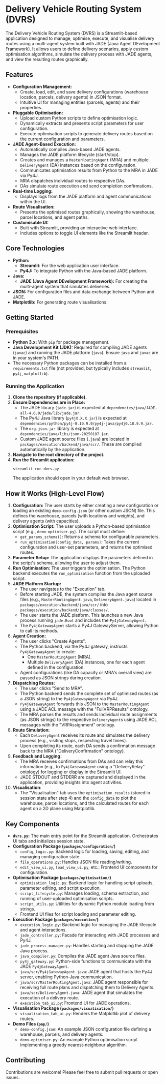 # Delivery Vehicle Routing System (DVRS)

The Delivery Vehicle Routing System (DVRS) is a Streamlit-based application designed to manage, optimise, execute, and visualise delivery routes using a multi-agent system built with JADE (Java Agent DEvelopment Framework). It allows users to define delivery scenarios, apply custom optimisation algorithms, simulate the delivery process with JADE agents, and view the resulting routes graphically.

## Features

* **Configuration Management:**
    * Create, load, edit, and save delivery configurations (warehouse location, parcels, delivery agents) in JSON format.
    * Intuitive UI for managing entities (parcels, agents) and their properties.
* **Pluggable Optimisation:**
    * Upload custom Python scripts to define optimisation logic.
    * Dynamically extracts and presents script parameters for user configuration.
    * Execute optimisation scripts to generate delivery routes based on the current configuration and parameters.
* **JADE Agent-Based Execution:**
    * Automatically compiles Java-based JADE agents.
    * Manages the JADE platform lifecycle (start/stop).
    * Creates and manages a `MasterRoutingAgent` (MRA) and multiple `DeliveryAgent` (DA) instances based on the configuration.
    * Communicates optimisation results from Python to the MRA in JADE via Py4J.
    * MRA dispatches individual routes to respective DAs.
    * DAs simulate route execution and send completion confirmations.
* **Real-time Logging:**
    * Displays logs from the JADE platform and agent communications within the UI.
* **Route Visualisation:**
    * Presents the optimised routes graphically, showing the warehouse, parcel locations, and agent paths.
* **Customisable UI:**
    * Built with Streamlit, providing an interactive web interface.
    * Includes options to toggle UI elements like the Streamlit header.

## Core Technologies

* **Python:**
    * **Streamlit:** For the web application user interface.
    * **Py4J:** To integrate Python with the Java-based JADE platform.
* **Java:**
    * **JADE (Java Agent DEvelopment Framework):** For creating the multi-agent system that simulates deliveries.
* **JSON:** For configuration files and data exchange between Python and JADE.
* **Matplotlib:** For generating route visualisations.

## Getting Started

### Prerequisites

* **Python 3.x:** With `pip` for package management.
* **Java Development Kit (JDK):** Required for compiling JADE agents (`javac`) and running the JADE platform (`java`). Ensure `java` and `javac` are in your system's PATH.
* The necessary Python packages can be installed from a `requirements.txt` file (not provided, but typically includes `streamlit`, `py4j`, `matplotlib`).

### Running the Application

1.  **Clone the repository (if applicable).**
2.  **Ensure Dependencies are in Place:**
    * The JADE library (`jade.jar`) is expected at `dependencies/java/JADE-all-4.6.0/jade/lib/jade.jar`.
    * The Py4J Java library (`py4jX.X.X.jar`) is expected at `dependencies/python/py4j-0.10.9.9/py4j-java/py4j0.10.9.9.jar`.
    * The `org.json.jar` library is expected at `dependencies/java/libs/json-20250107.jar`.
    * Custom JADE agent source files (`.java`) are located in `packages/execution/backend/java/scr/`. These are compiled automatically by the application.
3.  **Navigate to the root directory of the project.**
4.  **Run the Streamlit application:**
    ```bash
    streamlit run dvrs.py
    ```
    The application should open in your default web browser.

## How it Works (High-Level Flow)

1.  **Configuration:** The user starts by either creating a new configuration or loading an existing `demo-config.json` (or other custom JSON) file. This defines the warehouse, parcels (with locations and weights), and delivery agents (with capacities).
2.  **Optimisation Script:** The user uploads a Python-based optimisation script (e.g., `demo-optimiser.py`). The script must define:
    * `get_params_schema()`: Returns a schema for configurable parameters.
    * `run_optimisation(config_data, params)`: Takes the current configuration and user-set parameters, and returns the optimised routes.
3.  **Parameter Setup:** The application displays the parameters defined in the script's schema, allowing the user to adjust them.
4.  **Run Optimisation:** The user triggers the optimisation. The Python backend executes the `run_optimisation` function from the uploaded script.
5.  **JADE Platform Startup:**
    * The user navigates to the "Execution" tab.
    * Before starting JADE, the system compiles the Java agent source files (e.g., `MasterRoutingAgent.java`, `DeliveryAgent.java`) located in `packages/execution/backend/java/scr/` into `packages/execution/backend/java/classes/`.
    * The user starts the JADE platform. This launches a new Java process running `jade.Boot` and includes the `Py4jGatewayAgent`.
    * The `Py4jGatewayAgent` starts a Py4J GatewayServer, allowing Python to call its methods.
6.  **Agent Creation:**
    * The user clicks "Create Agents".
    * The Python backend, via the Py4J gateway, instructs `Py4jGatewayAgent` to create:
        * One `MasterRoutingAgent` (MRA).
        * Multiple `DeliveryAgent` (DA) instances, one for each agent defined in the configuration.
    * Agent configurations (like DA capacity or MRA's overall view) are passed as JSON strings during creation.
7.  **Dispatching Routes:**
    * The user clicks "Send to MRA".
    * The Python backend sends the complete set of optimised routes (as a JSON string) to the `Py4jGatewayAgent` via Py4J.
    * `Py4jGatewayAgent` forwards this JSON to the `MasterRoutingAgent` using a JADE ACL message with the "FullVRPResults" ontology.
    * The MRA parses the results and sends individual route assignments (as JSON strings) to the respective `DeliveryAgent`s using JADE ACL messages with the "VRPAssignment" ontology.
8.  **Route Simulation:**
    * Each `DeliveryAgent` receives its route and simulates the delivery process (e.g., visiting stops, respecting travel times).
    * Upon completing its route, each DA sends a confirmation message back to the MRA ("DeliveryConfirmation" ontology).
9.  **Feedback and Logging:**
    * The MRA receives confirmations from DAs and can relay this information (e.g., to `Py4jGatewayAgent` using a "DeliveryRelay" ontology) for logging or display in the Streamlit UI.
    * JADE STDOUT and STDERR are captured and displayed in the application, providing insights into agent activities.
10. **Visualisation:**
    * The "Visualisation" tab uses the `optimisation_results` (stored in session state after step 4) and the `config_data` to plot the warehouse, parcel locations, and the calculated routes for each agent on a 2D plane using Matplotlib.

## Key Components

* **`dvrs.py`:** The main entry point for the Streamlit application. Orchestrates UI tabs and initializes session state.
* **Configuration Package (`packages/configuration/`)**
    * `config_logic.py`: Backend logic for loading, saving, editing, and managing configuration state.
    * `file_operations.py`: Handles JSON file reading/writing.
    * `edit_view_ui.py`, `load_view_ui.py`, etc.: Frontend UI components for configuration.
* **Optimisation Package (`packages/optimisation/`)**
    * `optimisation_logic.py`: Backend logic for handling script uploads, parameter editing, and script execution.
    * `script_lifecycle.py`: Manages loading, schema extraction, and running of user-uploaded optimisation scripts.
    * `script_utils.py`: Utilities for dynamic Python module loading from strings.
    * Frontend UI files for script loading and parameter editing.
* **Execution Package (`packages/execution/`)**
    * `execution_logic.py`: Backend logic for managing the JADE lifecycle and agent interactions.
    * `jade_controller.py`: Facade for interacting with JADE processes and Py4J.
    * `jade_process_manager.py`: Handles starting and stopping the JADE Java process.
    * `java_compiler.py`: Compiles the JADE agent Java source files.
    * `py4j_gateway.py`: Python-side functions to communicate with the JADE `Py4jGatewayAgent`.
    * `java/scr/Py4jGatewayAgent.java`: JADE agent that hosts the Py4J server, enabling Python-Java communication.
    * `java/scr/MasterRoutingAgent.java`: JADE agent responsible for receiving full route plans and dispatching them to Delivery Agents.
    * `java/scr/DeliveryAgent.java`: JADE agent that simulates the execution of a delivery route.
    * `execution_tab_ui.py`: Frontend UI for JADE operations.
* **Visualisation Package (`packages/visualisation/`)**
    * `visualisation_tab_ui.py`: Renders the Matplotlib plot of delivery routes.
* **Demo Files (`pnp/`)**
    * `demo-config.json`: An example JSON configuration file defining a warehouse, parcels, and delivery agents.
    * `demo-optimiser.py`: An example Python optimisation script implementing a greedy nearest-neighbour algorithm.

## Contributing

Contributions are welcome! Please feel free to submit pull requests or open issues.
